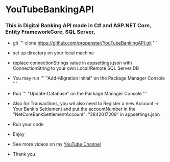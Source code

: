 # YouTubeBankingAPI
### This is Digital Banking API made in C# and ASP.NET Core, Entity FrameworkCore, SQL Server, 




* git ''' clone https://github.com/propenster/YouTubeBankingAPI.git '''
* set up directory on your local machine
* replace connectionStrings value in appsettings.json with ConnectionString to your own Local/Remote SQL Server DB


* You may run ''' "Add-Migration initial" on the Package Manager Console '''

* Run ''' "Update-Database" on the Package Manager Console '''

* Also for Transactions, you wil also need to Register a new Account -> Your Bank's Settlement and put the accountNumber in the "NetCoreBankSettlementAccount": "2842017209" in appsettings.json

* Run your code


* Enjoy 

* See more videos on my [YouTube Channel](https://www.youtube.com/channel/UCSl6OzXEfKSwm1CBBJWumHQ)

* Thank you
